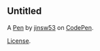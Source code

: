 Untitled
--------


A [Pen](https://codepen.io/jinsw53/pen/LEGLrJW) by [jinsw53](https://codepen.io/jinsw53) on [CodePen](https://codepen.io).

[License](https://codepen.io/license/pen/LEGLrJW).